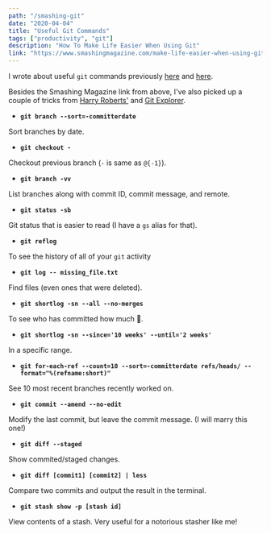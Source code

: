 ```yaml
---
path: "/smashing-git"
date: "2020-04-04"
title: "Useful Git Commands"
tags: ["productivity", "git"]
description: "How To Make Life Easier When Using Git"
link: "https://www.smashingmagazine.com/make-life-easier-when-using-git/"
---
```


I wrote about useful `git` commands previously [here](https://includejs.dev/git-mistakes) and [here](https://includejs.dev/analyze-git-logs).

Besides the Smashing Magazine link from above, I've also picked up a couple of tricks from [Harry Roberts'](https://csswizardry.com/2017/05/little-things-i-like-to-do-with-git/) and [Git Explorer](https://gitexplorer.com/).

- **`git branch --sort=-committerdate`**

Sort branches by date.

- **`git checkout -`**

Checkout previous branch (`-` is same as `@{-1}`).

- **`git branch -vv`**

List branches along with commit ID, commit message, and remote.

- **`git status -sb`**

Git status that is easier to read (I have a `gs` alias for that).

- **`git reflog`**

To see the history of all of your `git` activity

- **`git log -- missing_file.txt`**

Find files (even ones that were deleted).

- **`git shortlog -sn --all --no-merges`**

To see who has committed how much 💪.

- **`git shortlog -sn --since='10 weeks' --until='2 weeks'`**

In a specific range.

- **`git for-each-ref --count=10 --sort=-committerdate refs/heads/ --format="%(refname:short)"`**

See 10 most recent branches recently worked on.

- **`git commit --amend --no-edit`**

Modify the last commit, but leave the commit message. (I will marry this one!)

- **`git diff --staged`**

Show commited/staged changes.

- **`git diff [commit1] [commit2] | less`**

Compare two commits and output the result in the terminal.

- **`git stash show -p [stash id]`**

View contents of a stash. Very useful for a notorious stasher like me!
